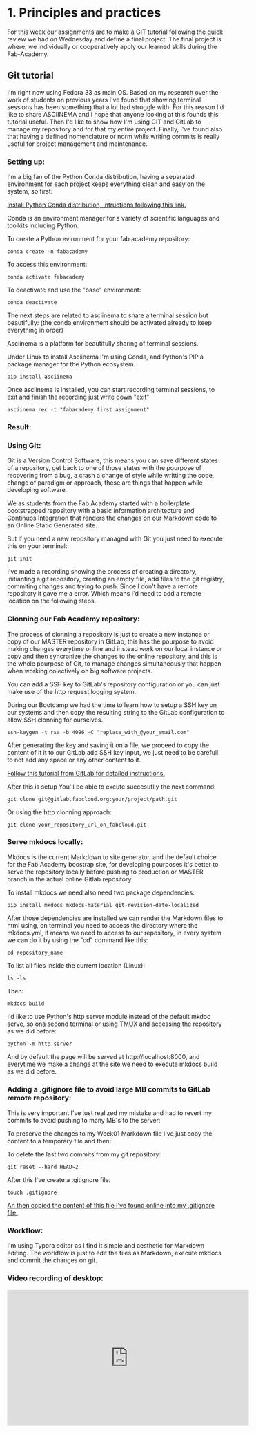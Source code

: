 # 1. Principles and practices

For this week our assignments are to make a GIT tutorial following the quick review we had on Wednesday and define a final project. The final project is where, we individually or cooperatively apply our learned skills during the Fab-Academy.



## Git tutorial

I'm right now using Fedora 33 as main OS. Based on my research over the work of students on previous years I've found that showing terminal sessions has been something that a lot had struggle with. For this reason I'd like to share ASCIINEMA and I hope that anyone looking at this founds this tutorial useful. Then I'd like to show how I'm using GIT and GitLab to manage my repository and for that my entire project. Finally, I've found also that having a defined nomenclature or norm while writing commits is really useful for project management and maintenance.



### Setting up:

I'm a big fan of the Python Conda distribution, having a separated environment for each project keeps everything clean and easy on the system, so first:

[Install Python Conda distribution, intructions following this link.](https://docs.conda.io/projects/conda/en/latest/user-guide/install/ "Follow this tutorial")

Conda is an environment manager for a variety of scientific languages and toolkits including Python.

To create a Python evironment for your fab academy repository:
```
conda create -n fabacademy
```
To access this environment:
```
conda activate fabacademy
```
To deactivate and use the "base" environment:
```
conda deactivate
```
The next steps are related to asciinema to share a terminal session but beautifully:
(the conda environment should be activated already to keep everything in order)

Asciinema is a platform for beautifully sharing of terminal sessions.

Under Linux to install Asciinema I'm using Conda, and Python's PIP a package manager for the Python ecosystem.
```
pip install asciinema
```
Once asciinema is installed, you can start recording terminal sessions, to exit and finish the recording just write down "exit"
```
asciinema rec -t "fabacademy first assignment"
```



### Result:

<script id="asciicast-vzb1DXZk5KdnGWwGl1PL9mJt6" src="https://asciinema.org/a/vzb1DXZk5KdnGWwGl1PL9mJt6.js" async data-autoplay="true" data-size="medium" data-loop=1 data-t=23 data-speed=2  data-rows=10></script>



### Using Git:

Git is a Version Control Software, this means you can save different states of a repository, get back to one of those states with the pourpose of recovering from a bug, a crash a change of style while writting the code, change of paradigm or approach, these are things that happen while developing software.

We as students from the Fab Academy started with a boilerplate bootstrapped repository with a basic information architecture and Continuos Integration that renders the changes on our Markdown code to an Online Static Generated site.

But if you need a new repository managed with Git you just need to execute this on your terminal:
```
git init
```
I've made a recording showing the process of creating a directory, initianting a git repository, creating an empty file, add files to the git registry, commiting changes and trying to push. Since I don't have a remote repository it gave me a error. Which means I'd need to add a remote location on the following steps.

<script id="asciicast-QRUGeTxDm9O8XSR2KMVx7SHHE" src="https://asciinema.org/a/QRUGeTxDm9O8XSR2KMVx7SHHE.js"  data-autoplay="true" data-size="medium" data-loop=1 data-t=23 data-speed=2  data-rows=10></script>



### Clonning our Fab Academy repository:

The process of clonning a repository is just to create a new instance or copy of our MASTER repository in GitLab, this has the pourpose to avoid making changes everytime online and instead work on our local instance or copy and then syncronize the changes to the online repository, and this is the whole pourpose of Git, to manage changes simultaneously that happen when working colectively on big software projects.

You can add a SSH key to GitLab's repository configuration or you can just make use of the http request logging system.

During our Bootcamp we had the time to learn how to setup a SSH key on our systems and then copy the resulting string to the GitLab configuration to allow SSH clonning for ourselves.
```
ssh-keygen -t rsa -b 4096 -C "replace_with_@your_email.com"
```
After generating the key and saving it on a file, we proceed to copy the content of it it to our GitLab add SSH key input, we just need to be carefull to not add any space or any other content to it.

[Follow this tutorial from GitLab for detailed instructions.](https://docs.gitlab.com/ee/ssh/ "Follow this tutorial from GitLab.")

After this is setup You'll be able to excute succesuflly the next command:
```
git clone git@gitlab.fabcloud.org:your/project/path.git
```
Or using the http clonning approach:
```
git clone your_repository_url_on_fabcloud.git
```



### Serve mkdocs locally:

Mkdocs is the current Markdown to site generator, and the default choice for the Fab Academy boostrap site, for developing pourposes it's better to serve the repository locally before pushing to production or MASTER branch in the actual online Gitlab repository.

To install mkdocs we need also need two package dependencies:
```
pip install mkdocs mkdocs-material git-revision-date-localized
```
After those dependencies are installed we can render the Markdown files to html using, on terminal you need to access the directory where the mkdocs.yml, it means we need to access to our repository, in every system we can do it by using the "cd" command like this:
```
cd repository_name
```
To list all files inside the current location (Linux):
```
ls -ls
```
Then:
```
mkdocs build
```
I'd like to use Python's http server module instead of the default mkdoc serve, so ona second terminal or using TMUX and accessing the repository as we did before:
```
python -m http.server
```
And by default the page will be served at http://localhost:8000, and everytime we make a change at the site we need to execute mkdocs build as we did before.



### Adding a .gitignore file to avoid large MB commits to GitLab remote repository:

This is very important I've just realized my mistake and had to revert my commits to avoid pushing to many MB's to the server:

To preserve the changes to my Week01 Markdown file I've just copy the content to a temporary file and then:

To delete the last two commits from my git repository:
```
git reset --hard HEAD~2
```
After this I've create a .gitignore file:
```
touch .gitignore
```
[An then copied the content of this file I've found online into my .gitignore file.](https://github.com/mkdocs/mkdocs/blob/master/.gitignore "Follow this link")



### Workflow:

I'm using Typora editor as I find it simple and aesthetic for Markdown editing.
The workflow is just to edit the files as Markdown, execute mkdocs and commit the changes on git.



### Video recording of desktop:

<iframe width="560" height="315" src="https://www.youtube.com/embed/EGWqjWqaV7M" frameborder="0" allow="accelerometer; autoplay; clipboard-write; encrypted-media; gyroscope; picture-in-picture" allowfullscreen></iframe>